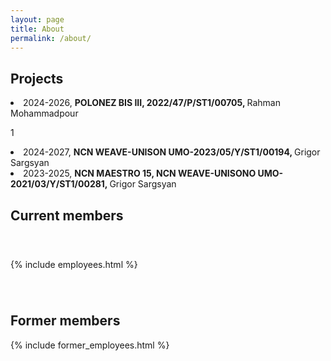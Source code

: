 ```yaml
---
layout: page
title: About
permalink: /about/
---
```


<h2>Projects</h2>
 <li>2024-2026, <strong>POLONEZ BIS III, 2022/47/P/ST1/00705, </strong>Rahman Mohammadpour</li>

 1
 <li>2024-2027, <strong>NCN WEAVE-UNISON UMO-2023/05/Y/ST1/00194, </strong>Grigor Sargsyan</li>
  <li>2023-2025, <strong>NCN MAESTRO 15, NCN WEAVE-UNISONO UMO-2021/03/Y/ST1/00281, </strong>Grigor Sargsyan</li>


<h2>Current members</h2>
<div style="height: 40px;"></div>
{% include employees.html %} 
<div style="height: 40px;"></div>
<h2>Former members</h2>
{% include former_employees.html %}



